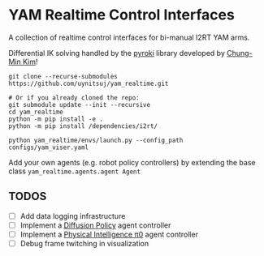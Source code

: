 # YAM Realtime Control Interfaces

A collection of realtime control interfaces for bi-manual I2RT YAM arms.

Differential IK solving handled by the [pyroki](https://github.com/chungmin99/pyroki) library developed by [Chung-Min Kim](https://chungmin99.github.io/)! 

```
git clone --recurse-submodules https://github.com/uynitsuj/yam_realtime.git

# Or if you already cloned the repo:
git submodule update --init --recursive
cd yam_realtime
python -m pip install -e .
python -m pip install /dependencies/i2rt/

python yam_realtime/envs/launch.py --config_path configs/yam_viser.yaml
```

Add your own agents (e.g. robot policy controllers) by extending the base class `yam_realtime.agents.agent Agent`

## TODOS

- [ ] Add data logging infrastructure
- [ ] Implement a [Diffusion Policy](https://diffusion-policy.cs.columbia.edu/) agent controller
- [ ] Implement a [Physical Intelligence π0](https://www.physicalintelligence.company/blog/pi0) agent controller
- [ ] Debug frame twitching in visualization